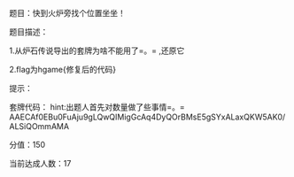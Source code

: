 题目：快到火炉旁找个位置坐坐！

题目描述：

1.从炉石传说导出的套牌为啥不能用了=。= ,还原它 

2.flag为hgame{修复后的代码} 

提示：

套牌代码： hint:出题人首先对数量做了些事情=。= AAECAf0EBu0FuAju9gLQwQIMigGcAq4DyQOrBMsE5gSYxALaxQKW5AK0/ALSiQOmmAMA

分值：150

当前达成人数：17

